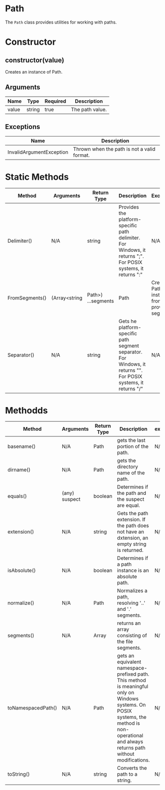 # Path
The `Path` class provides utilities for working with paths.

# Constructor
## constructor(value)
Creates an instance of Path.

## Arguments
| **Name** | **Type** | **Required** | **Description** |
| ----------- | ----------- | ----------- | ----------- |
| value | string | true | The path value. | 

## Exceptions
| **Name** | **Description** |
| ----------- | ----------- |
| InvalidArgumentException | Thrown when the path is not a valid format. |

# Static Methods
| **Method** | **Arguments** | **Return Type** | **Description** | **Exceptions** |
| ----------- | ----------- | ----------- | ----------- | ----------- | 
| Delimiter() | N/A | string | Provides the platform-specific path delimiter. For Windows, it returns ";". For POSIX systems, it returns ":" | N/A |
| FromSegments() | (Array<string|Path>) ...segments | Path | Creates a Path instance from the provided segments. | N/A |
| Separator() | N/A | string | Gets he platform-specific path segment separator. For Windows, it returns "\". For POSIX systems, it returns "/" | N/A |

# Methodds
| **Method** | **Arguments** | **Return Type** | **Description** | **exceptions** |
| ----------- | ----------- | ----------- | ----------- | ----------- |
| basename() | N/A | Path | gets the last portion of the path. | N/A |
| dirname() | N/A | Path | gets the directory name of the path.| N/A |
| equals() | (any) suspect | boolean | Determines if the path and the suspect are equal. | N/A |
| extension() | N/A | string | Gets the path extension. If the path does not have an dxtension, an empty string is returned. | N/A |
| isAbsolute() | N/A | boolean | Determines if a path instance is an absolute path. | N/A |
| normalize() | N/A | Path | Normalizes a path, resolving '..' and '.' segments. | N/A |
| segments() | N/A | Array<string> | returns an array consisting of the file segments. | N/A |
| toNamespacedPath() | N/A | Path | gets an equivalent namespace-prefixed path. This method is meaningful only on Windows systems. On POSIX systems, the method is non-operational and always returns path without modifications. | N/A |
| toString() | N/A | string | Converts the path to a string. | N/A |